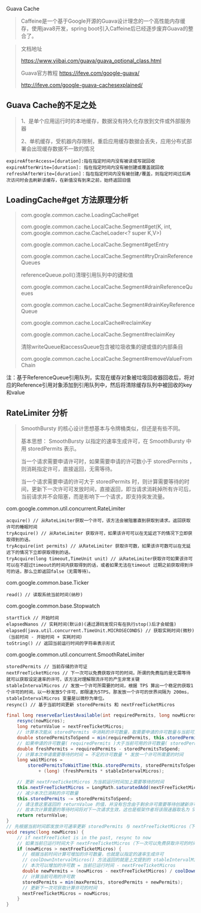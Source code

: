 Guava Cache
> Caffeine是一个基于Google开源的Guava设计理念的一个高性能内存缓存，使用java8开发，spring boot引入Caffeine后已经逐步废弃Guava的整合了。

> 文档地址
>
> https://www.yiibai.com/guava/guava_optional_class.html
>
> Guava官方教程
> https://ifeve.com/google-guava/
>
> http://ifeve.com/google-guava-cachesexplained/

## Guava Cache的不足之处
> 1、是单个应用运行时的本地缓存，数据没有持久化存放到文件或外部服务器
> 
> 2、单机缓存，受机器内存限制，重启应用缓存数据会丢失，应用分布式部署会出现缓存数据不一致的情况


```text
expireAfterAccess=[duration]:指在指定时间内没有被读或写就回收
expireAfterWrite=[duration]: 指在指定时间内没有被创建或覆盖就回收
refreshAfterWrite=[duration]：指在指定时间内没有被创建/覆盖，则指定时间过后再次访问时会去刷新该缓存，在新值没有到来之前，始终返回旧值
```

## LoadingCache#get 方法原理分析
> com.google.common.cache.LoadingCache#get
>
> com.google.common.cache.LocalCache.Segment#get(K, int, com.google.common.cache.CacheLoader<? super K,V>)
>
> com.google.common.cache.LocalCache.Segment#getEntry
>
> com.google.common.cache.LocalCache.Segment#tryDrainReferenceQueues
>
> referenceQueue.poll()清理引用队列中的键和值
>
> com.google.common.cache.LocalCache.Segment#drainReferenceQueues
>
> com.google.common.cache.LocalCache.Segment#drainKeyReferenceQueue
>
> com.google.common.cache.LocalCache#reclaimKey
>
> com.google.common.cache.LocalCache.Segment#reclaimKey
>
> 清除writeQueue和accessQueue包含被垃圾收集的键或值的内部条目
>
> com.google.common.cache.LocalCache.Segment#removeValueFromChain
>
注：基于ReferenceQueue引用队列，实现在缓存对象被垃圾回收器回收后，将对应的Reference引用对象添加到引用队列中，然后将清除缓存队列中被回收的key和value


## RateLimiter 分析

> SmoothBursty 的核心设计思想基本与令牌桶类似，但还是有些不同。
>
> 基本思想：
> SmoothBursty 以指定的速率生成许可，在 SmoothBursty 中用 storedPermits 表示。
> 
> 当一个请求需要申请许可时，如果需要申请的许可数小于 storedPermits ，则消耗指定许可，直接返回，无需等待。
> 
> 当一个请求需要申请的许可大于 storedPermits 时，则计算需要等待的时间，更新下一次许可可发放时间，直接返回，即当请求消耗掉所有许可后，当前请求并不会阻塞，而是影响下一个请求，即支持突发流量。
  


com.google.common.util.concurrent.RateLimiter
```
acquire() // 从RateLimiter获取一个许可，该方法会被阻塞直到获取到请求。返回获取许可的睡眠时间
tryAcquire() // 从RateLimiter 获取许可，如果该许可可以在无延迟下的情况下立即获取得到的话。
tryAcquire(int permits) // 从RateLimiter 获取许可数，如果该许可数可以在无延迟下的情况下立即获取得到的话。
tryAcquire(long timeout,TimeUnit unit) // 从RateLimiter获取许可如果该许可可以在不超过timeout的时间内获取得到的话，或者如果无法在timeout 过期之前获取得到许可的话，那么立即返回false（无需等待）。
```

com.google.common.base.Ticker
```
read() // 读取系统当前时间(纳秒)
```

com.google.common.base.Stopwatch
```
startTick // 开始时间
elapsedNanos // 实耗时间(默认0)(通过源码发现只有在执行stop()后才会赋值)
elapsed(java.util.concurrent.TimeUnit.MICROSECONDS) // 获取实耗时间(微秒)（当前时间 - 开始时间 + 实耗时间）
toString() // 返回当前运行时间的字符串表示形式
```

com.google.common.util.concurrent.SmoothRateLimiter
```
storedPermits // 当前存储的许可证
nextFreeTicketMicros // 下一次可以免费获取许可的时间，所谓的免费指的是无需等待就可以获取设定速率的许可，该方法对理解限流许可的产生非常关键
stableIntervalMicros // 发放一个许可所需要的时间，根据 TPS 算出一个稳定的获取1个许可的时间，以一秒发放5个许可，即限速为5TPS，那发放一个许可的世界间隔为 200ms，stableIntervalMicros 变量是以微秒为单位。
resync() // 基于当前时间更新 storedPermits 和 nextFreeTicketMicros
```

```java
final long reserveEarliestAvailable(int requiredPermits, long nowMicros) {
    resync(nowMicros);
    long returnValue = nextFreeTicketMicros;
    // 计算本次能从 storedPermits 中消耗的许可数量，取需要申请的许可数量与当前可用的许可数量的最小值
    double storedPermitsToSpend = min(requiredPermits, this.storedPermits);
    // 如果申请的许可数量( requiredPermits )大于当前可用的许可数量( storedPermits )，则还需要等待新的许可生成
    double freshPermits = requiredPermits - storedPermitsToSpend;
    // 计算本次申请需要等待的时间 = 不足的许可数量 * 发放一个许可所需要的时间
    long waitMicros =
        storedPermitsToWaitTime(this.storedPermits, storedPermitsToSpend)
            + (long) (freshPermits * stableIntervalMicros);

    // 更新 nextFreeTicketMicros 为当前运行时间加上需要等待的时间
    this.nextFreeTicketMicros = LongMath.saturatedAdd(nextFreeTicketMicros, waitMicros);
    // 减少本次已消耗的许可数量
    this.storedPermits -= storedPermitsToSpend;
    // 请注意这里返回的 returnValue 的值，并没有包含由于剩余许可需要等待创建新许可的时间，即允许一定的突发流量，
    // 故本次计算需要的等待时间将对下一次请求生效，这也是框架作者将该限速器取名为 SmoothBursty 的缘由。
    return returnValue;
}
// 先根据当前时间即发放许可速率更新 storedPermits 与 nextFreeTicketMicros（下一次可以免费获取许可的时间）。
void resync(long nowMicros) {
    // if nextFreeTicket is in the past, resync to now
    // 如果当前已运行时间大于 nextFreeTicketMicros（下一次可以免费获取许可的时间），则需要重新计算许可，即又可以向许可池中添加许可。
    if (nowMicros > nextFreeTicketMicros) {
      // 根据当前时间计算可增加的许可数量，也就是以指定的速率生成许可
      // coolDownIntervalMicros() 方法返回的就是上文提到的 stableIntervalMicros (发放一个许可所需要的时间)
      // 本次可以增加的许可数 = 当前已运行时间 - nextFreeTicketMicros 
      double newPermits = (nowMicros - nextFreeTicketMicros) / coolDownIntervalMicros();
      // 计算当前可用的许可数
      storedPermits = min(maxPermits, storedPermits + newPermits);
      // 更新下一次可获取计算许可的时间
      nextFreeTicketMicros = nowMicros;
    }
}
```
